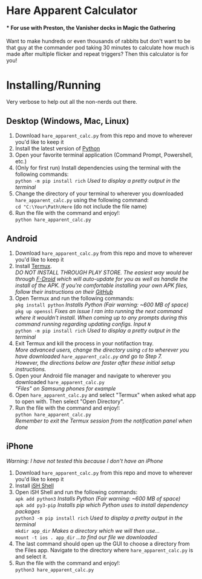 # **Hare Apparent Calculator**
#### * For use with Preston, the Vanisher decks in Magic the Gathering

Want to make hundreds or even thousands of rabbits but don't want to be that guy at the commander pod taking 30 minutes to calculate how much is made after multiple flicker and repeat triggers? Then this calculator is for you!

# **Installing/Running**
Very verbose to help out all the non-nerds out there.
## Desktop (Windows, Mac, Linux)</br>
1. Download `hare_apparent_calc.py` from this repo and move to wherever you'd like to keep it</br>
2. Install the latest version of [Python](https://www.python.org/downloads/)
3. Open your favorite terminal application (Command Prompt, Powershell, etc.)</br>
4. (Only for first run) Install dependencies using the terminal with the following commands:</br>
`python -m pip install rich` *Used to display a pretty output in the terminal*</br>
5. Change the directory of your terminal to wherever you downloaded `hare_apparent_calc.py` using the following command:</br>
`cd "C:\Your\Path\Here` (do not include the file name)
6. Run the file with the command and enjoy!:</br>
`python hare_apparent_calc.py`</br>
## Android</br>
1. Download `hare_apparent_calc.py` from this repo and move to wherever you'd like to keep it</br>
2. Install [Termux](https://termux.dev/en/).</br>
*DO NOT INSTALL THROUGH PLAY STORE. The easiest way would be through [F-Droid](https://f-droid.org/en/packages/com.termux/) which will auto-update for you as well as handle the install of the APK. If you're comfortable installing your own APK files, follow their instructions on their [GitHub](https://github.com/termux/termux-app#github)*
3. Open Termux and run the following commands:</br>
`pkg install python` *Installs Python (Fair warning: ~600 MB of space)*</br>
`pkg up openssl` *Fixes an issue I ran into running the next command where it wouldn't install. When coming up to any prompts during this command running regarding updating configs. Input `N`*</br>
`python -m pip install rich` *Used to display a pretty output in the terminal*</br>
4. Exit Termux and kill the process in your notifaction tray.</br>
*More advanced users, change the directory using `cd` to wherever you have downloaded `hare_apparent_calc.py` and go to Step 7.</br>
However, the directions below are faster after these initial setup instructions.*</br>
5. Open your Android file manager and navigate to wherever you downloaded `hare_apparent_calc.py`</br>
*"Files" on Samsung phones for example*</br>
6. Open `hare_apparent_calc.py` and select "Termux" when asked what app to open with. Then select "Open Directory".</br>
7. Run the file with the command and enjoy!:</br>
`python hare_apparent_calc.py`</br>
*Remember to exit the Termux session from the notification panel when done*
## iPhone</br>
*Warning: I have not tested this because I don't have an iPhone*
1. Download `hare_apparent_calc.py` from this repo and move to wherever you'd like to keep it</br>
2. Install [iSH Shell](https://apps.apple.com/us/app/ish-shell/id1436902243)
3. Open iSH Shell and run the following commands:</br>
`apk add python3` *Installs Python (Fair warning: ~600 MB of space)*</br>
`apk add py3-pip` *Installs pip which Python uses to install dependency packages*</br>
`python3 -m pip install rich` *Used to display a pretty output in the terminal*</br>
`mkdir app_dir` *Makes a directory which we will then use...*</br>
`mount -t ios . app_dir` *...to find our file we downloaded*</br>
5. The last command should open up the GUI to choose a directory from the Files app. Navigate to the directory where `hare_apparent_calc.py` is and select it.</br>
7. Run the file with the command and enjoy!:</br>
`python3 hare_apparent_calc.py`</br>